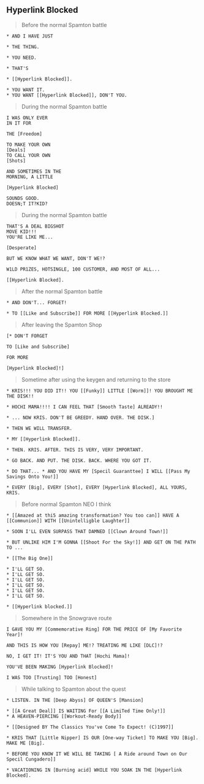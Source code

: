 
## Hyperlink Blocked

>   Before the normal  Spamton battle

```
* AND I HAVE JUST

* THE THING.

* YOU NEED.
 
* THAT'S

* [[Hyperlink Blocked]].

* YOU WANT IT.
* YOU WANT [[Hyperlink Blocked]], DON'T YOU.
```

> During the normal Spamton battle

```
I WAS ONLY EVER
IN IT FOR

THE [Freedom]

TO MAKE YOUR OWN
[Deals]
TO CALL YOUR OWN
[Shots]

AND SOMETIMES IN THE
MORNING, A LITTLE

[Hyperlink Blocked]

SOUNDS GOOD.
DOESN;T IT?KID?
```


> During the normal Spamton battle

```
THAT'S A DEAL BIGSHOT
MOVE KID!!!
YOU'RE LIKE ME...

[Desperate]

BUT WE KNOW WHAT WE WANT, DON'T WE!?

W1LD PR1ZES, HOTSINGLE, 100 CUSTOMER, AND MOST OF ALL...

[[Hyperlink Blocked].
```

> After the normal Spamton battle

```
* AND DON'T... FORGET!

* TO [[Like and Subscribe]] FOR MORE [[Hyperlink Blocked.]]
```

> After leaving the Spamton Shop

```
[* DON'T FORGET 

TO [Like and Subscribe] 

FOR MORE 

[Hyperlink Blocked]!]
```

> Sometime after using the keygen and returning to the store

```
* KRIS!!! YOU DID IT!! YOU [[Funky]] LITTLE [[Worm]]! YOU BROUGHT ME THE DISK!!

* HOCHI MAMA!!!! I CAN FEEL THAT [Smooth Taste] ALREADY!!

* ... NOW KRIS. DON'T BE GREEDY. HAND OVER. THE DISK.]

* THEN WE WILL TRANSFER.

* MY [[Hyperlink Blocked]].

* THEN. KRIS. AFTER. THIS IS VERY, VERY IMPORTANT.

* GO BACK. AND PUT. THE DISK. BACK. WHERE YOU GOT IT.

* DO THAT... * AND YOU HAVE MY [Specil Guaranttee] I WILL [[Pass My Savings Onto You!]]

* EVERY [Big], EVERY [Shot], EVERY [Hyperlink Blocked], ALL YOURS, KRIS.
```

> Before normal Spamton NEO I think

```
* [[Amazed at thi5 amazing transformation? You too can]] HAVE A [[Communion]] WITH [[Unintelligble Laughter]]

* SOON I'LL EVEN SURPASS THAT DAMNED [[Clown Around Town!]]

* BUT UNLIKE HIM I'M GONNA [[Shoot For the Sky!]] AND GET ON THE PATH TO ...

* [[The Big One]]

* I'LL GET SO. 
* I'LL GET SO.
* I'LL GET SO. 
* I'LL GET SO.
* I'LL GET SO. 
* I'LL GET SO.

* [[Hyperlink blocked.]]
```

> Somewhere in the Snowgrave route

```
I GAVE YOU MY [Commemorative Ring] FOR THE PRICE OF [My Favorite Year]!

AND THIS IS HOW YOU [Repay] ME!? TREATING ME LIKE [DLC]!?

NO, I GET IT! IT'S YOU AND THAT [Hochi Mama]!

YOU'VE BEEN MAKING [Hyperlink Blocked]!

I WAS TOO [Trusting] TOO [Honest]
```

> While talking to Spamton about the quest

```
* LISTEN. IN THE [Deep Abyss] OF QUEEN'S [Mansion]

* [[A Great Deal]] IS WAITING For [[A LimiTed Time Only!]] 
* A HEAVEN-PIERCING [[Workout-Ready Body]]

* [[Designed BY The Classics You've Come To Expect! (C)1997]]

* KRIS THAT [Little Nipper] IS OUR [One-way Ticket] TO MAKE YOU [Big]. MAKE ME [Big].

* BEFORE YOU KNOW IT WE WILL BE TAKING [ A Ride around Town on Our Specil Cungadero]]

* VACATIONING IN [Burning acid] WHILE YOU SOAK IN THE [Hyperlink Blocked].
```